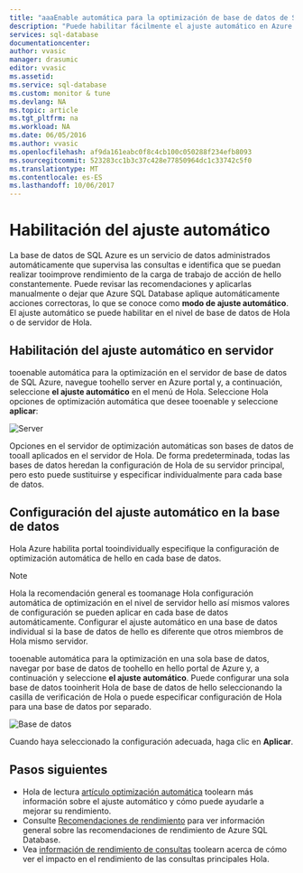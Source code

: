 ```yaml
---
title: "aaaEnable automática para la optimización de base de datos de SQL de Azure | Documentos de Microsoft"
description: "Puede habilitar fácilmente el ajuste automático en Azure SQL Database."
services: sql-database
documentationcenter: 
author: vvasic
manager: drasumic
editor: vvasic
ms.assetid: 
ms.service: sql-database
ms.custom: monitor & tune
ms.devlang: NA
ms.topic: article
ms.tgt_pltfrm: na
ms.workload: NA
ms.date: 06/05/2016
ms.author: vvasic
ms.openlocfilehash: af9da161eabc0f8c4cb100c050288f234efb8093
ms.sourcegitcommit: 523283cc1b3c37c428e77850964dc1c33742c5f0
ms.translationtype: MT
ms.contentlocale: es-ES
ms.lasthandoff: 10/06/2017
---
```

# <a name="enable-automatic-tuning"></a>Habilitación del ajuste automático

La base de datos de SQL Azure es un servicio de datos administrados automáticamente que supervisa las consultas e identifica que se puedan realizar tooimprove rendimiento de la carga de trabajo de acción de hello constantemente. Puede revisar las recomendaciones y aplicarlas manualmente o dejar que Azure SQL Database aplique automáticamente acciones correctoras, lo que se conoce como **modo de ajuste automático**. El ajuste automático se puede habilitar en el nivel de base de datos de Hola o de servidor de Hola.

## <a name="enable-automatic-tuning-on-server"></a>Habilitación del ajuste automático en servidor

tooenable automática para la optimización en el servidor de base de datos de SQL Azure, navegue toohello server en Azure portal y, a continuación, seleccione **el ajuste automático** en el menú de Hola. Seleccione Hola opciones de optimización automática que desee tooenable y seleccione **aplicar**:

![Server](./media/sql-database-automatic-tuning-enable/server.png)

Opciones en el servidor de optimización automáticas son bases de datos de tooall aplicados en el servidor de Hola. De forma predeterminada, todas las bases de datos heredan la configuración de Hola de su servidor principal, pero esto puede sustituirse y especificar individualmente para cada base de datos.

## <a name="configure-automatic-tuning-on-database"></a>Configuración del ajuste automático en la base de datos

Hola Azure habilita portal tooindividually especifique la configuración de optimización automática de hello en cada base de datos.

> [!NOTE]
> Hola la recomendación general es toomanage Hola configuración automática de optimización en el nivel de servidor hello así mismos valores de configuración se pueden aplicar en cada base de datos automáticamente. Configurar el ajuste automático en una base de datos individual si la base de datos de hello es diferente que otros miembros de Hola mismo servidor.
>

tooenable automática para la optimización en una sola base de datos, navegar por base de datos de toohello en hello portal de Azure y, a continuación y seleccione **el ajuste automático**. Puede configurar una sola base de datos tooinherit Hola de base de datos de hello seleccionando la casilla de verificación de Hola o puede especificar configuración de Hola para una base de datos por separado.

![Base de datos](./media/sql-database-automatic-tuning-enable/database.png)

Cuando haya seleccionado la configuración adecuada, haga clic en **Aplicar**.

## <a name="next-steps"></a>Pasos siguientes
* Hola de lectura [artículo optimización automática](sql-database-automatic-tuning.md) toolearn más información sobre el ajuste automático y cómo puede ayudarle a mejorar su rendimiento.
* Consulte [Recomendaciones de rendimiento](sql-database-advisor.md) para ver información general sobre las recomendaciones de rendimiento de Azure SQL Database.
* Vea [información de rendimiento de consultas](sql-database-query-performance.md) toolearn acerca de cómo ver el impacto en el rendimiento de las consultas principales Hola.
